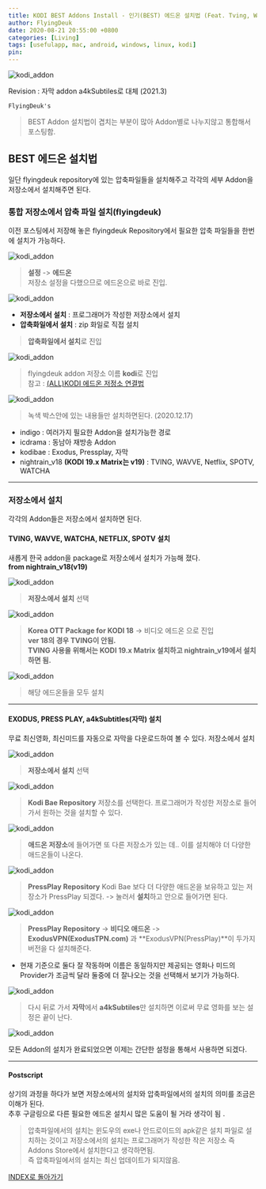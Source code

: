 ```yaml
---
title: KODI BEST Addons Install - 인기(BEST) 에드온 설치법 (Feat. Tving, Wavve, SPOTV, WATCHA, Netflix, EXODUS)
author: FlyingDeuk
date: 2020-08-21 20:55:00 +0800
categories: [Living]
tags: [usefulapp, mac, android, windows, linux, kodi]
pin:
---
```


![kodi_addon](/img/living/kodi/kodi_addon0.jpg)

Revision : 자막 addon a4kSubtiles로 대체 (2021.3)

`FlyingDeuk's`
> BEST Addon 설치법이 겹치는 부분이 많아 Addon별로 나누지않고 통합해서 포스팅함.

## BEST 에드온 설치법
일단 flyingdeuk repository에 있는 압축파일들을 설치해주고 각각의 세부 Addon을 저장소에서 설치해주면 된다.

### 통합 저장소에서 압축 파일 설치(flyingdeuk)
이전 포스팅에서 저장해 놓은 flyingdeuk Repository에서 필요한 압축 파일들을 한번에 설치가 가능하다.

![kodi_addon](/img/living/kodi/kodi_setup_main_addon.jpg)

>**설정** -> **에드온** <br>
>저장소 설정을 다했으므로 에드온으로 바로 진입.

![kodi_addon](/img/living/kodi/kodi_addon.jpg)

- **저장소에서 설치** : 프로그래머가 작성한 저장소에서 설치
- **압축화일에서 설치** : zip 화일로 직접 설치 <br>

>**압축화일에서 설치**로 진입

![kodi_addon](/img/living/kodi/kodi_flyingdeuk1.jpg)
> flyingdeuk addon 저장소 이름 **kodi**로 진입 <br>
참고 : [(ALL)KODI 에드온 저정소 연결법](/posts/KODI-addon/)

![kodi_addon](/img/living/kodi/kodi_flyingdeuk.jpg)
> 녹색 박스안에 있는 내용들만 설치하면된다. (2020.12.17) <br>
  - indigo : 여러가지 필요한 Addon을 설치가능한 경로
  - icdrama : 동남아 재방송 Addon
  - kodibae : Exodus, Pressplay, 자막
  - nightrain_v18 **(KODI 19.x Matrix는 v19)** : TVING, WAVVE, Netflix, SPOTV, WATCHA<br>

------------
### 저장소에서 설치
각각의 Addon들은 저장소에서 설치하면 된다.
#### TVING, WAVVE, WATCHA, NETFLIX, SPOTV 설치
새롭게 한국 addon을 package로 저장소에서 설치가 가능해 졌다. <br>
**from nightrain_v18(v19)**

![kodi_addon](/img/living/kodi/kodi_addon.jpg)
> **저장소에서 설치** 선택 <br>

![kodi_addon](/img/living/kodi/kodi_ko1.jpg)
> **Korea OTT Package for KODI 18** -> 비디오 에드온 으로 진입 <br>
**ver 18의 경우 TVING이 안됨.** <br>
**TVING 사용을 위해서는 KODI 19.x Matrix 설치하고 nightrain_v19에서 설치하면 됨.**

![kodi_addon](/img/living/kodi/kodi_ko.jpg)
> 해당 에드온들을 모두 설치

--------

#### EXODUS, PRESS PLAY, a4kSubtitles(자막) 설치
무료 최신영화, 최신미드를 자동으로 자막을 다운로드하여 볼 수 있다. 저장소에서 설치

![kodi_addon](/img/living/kodi/kodi_addon.jpg)
> **저장소에서 설치** 선택 <br>

![kodi_addon](/img/living/kodi/kodi_repo1.jpg)
> **Kodi Bae Repository** 저장소를 선택한다. 프로그래머가 작성한 저장소로 들어가서 원하는 것을 설치할 수 있다.

![kodi_addon](/img/living/kodi/kodi_repo2.jpg)
> **애드온 저장소**에 들어가면 또 다른 저장소가 있는 데.. 이를 설치해야 더 다양한 애드온들이 나온다.

![kodi_addon](/img/living/kodi/kodi_repo3.jpg)
> **PressPlay Repository** Kodi Bae 보다 더 다양한 애드온을 보유하고 있는 저장소가 PressPlay 되겠다. -> 눌러서 **설치**하고 안으로 들어가면 된다.

![kodi_addon](/img/living/kodi/kodi_repo4.jpg)
> **PressPlay Repository** -> **비디오 애드온** -> **ExodusVPN(ExodusTPN.com)** 과 **ExodusVPN(PressPlay)**이 두가지 버전을 다 설치해준다.
- 현재 기준으로 둘다 잘 작동하며 이름은 동일하지만 제공되는 영화나 미드의 Provider가 조금씩 달라 둘중에 더 잘나오는 것을 선택해서 보기가 가능하다.

![kodi_addon](/img/living/kodi/kodi_repo2.jpg)
> 다시 뒤로 가서 **자막**에서 **a4kSubtiles**만 설치하면 이로써 무료 영화를 보는 설정은 끝이 난다.

![kodi_addon](/img/living/kodi/kodi_addon0.jpg)

모든 Addon의 설치가 완료되었으면 이제는 간단한 설정을 통해서 사용하면 되겠다.

----------

#### Postscript
상기의 과정을 하다가 보면 저장소에서의 설치와 압축파일에서의 설치의 의미를 조금은 이해가 된다. <br>
추후 구글링으로 다른 필요한 에드온 설치시 많은 도움이 될 거라 생각이 됨 .
> 압축파일에서의 설치는 윈도우의 exe나 안드로이드의 apk같은 설치 파일로 설치하는 것이고 저장소에서의 설치는 프로그래머가 작성한 작은 저장소 즉 Addons Store에서 설치한다고 생각하면됨. <br>
즉 압축파일에서의 설치는 최신 업데이트가 되지않음.

[INDEX로 돌아가기](/posts/KODI/)
